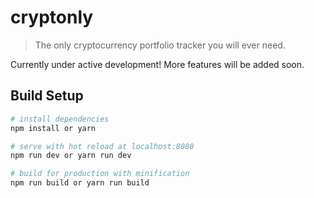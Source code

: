 # cryptonly

> The only cryptocurrency portfolio tracker you will ever need.

Currently under active development! More features will be added soon. 

## Build Setup

``` bash
# install dependencies
npm install or yarn

# serve with hot reload at localhost:8080
npm run dev or yarn run dev

# build for production with minification
npm run build or yarn run build

```
